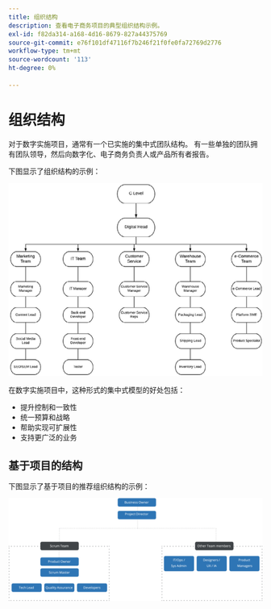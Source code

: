 ```yaml
---
title: 组织结构
description: 查看电子商务项目的典型组织结构示例。
exl-id: f82da314-a168-4d16-8679-827a44375769
source-git-commit: e76f101df47116f7b246f21f0fe0fa72769d2776
workflow-type: tm+mt
source-wordcount: '113'
ht-degree: 0%

---
```


# 组织结构

对于数字实施项目，通常有一个已实施的集中式团队结构。 有一些单独的团队拥有团队领导，然后向数字化、电子商务负责人或产品所有者报告。

下图显示了组织结构的示例：

![组织结构图](../../assets/playbooks/org-structure.png)

在数字实施项目中，这种形式的集中式模型的好处包括：

- 提升控制和一致性
- 统一预算和战略
- 帮助实现可扩展性
- 支持更广泛的业务

## 基于项目的结构

下图显示了基于项目的推荐组织结构的示例：

![基于项目的组织结构图](../../assets/playbooks/org-structure-project.png)
